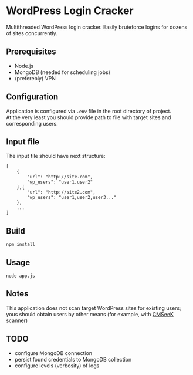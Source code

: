 # WordPress Login Cracker

Multithreaded WordPress login cracker. Easily bruteforce logins for dozens of sites concurrently.

## Prerequisites

* Node.js
* MongoDB (needed for scheduling jobs)
* (preferebly) VPN

## Configuration

Application is configured via `.env` file in the root directory of project.  
At the very least you should provide path to file with target sites and corresponding users.

## Input file

The input file should have next structure:

```
[
    {
        "url": "http://site.com",
        "wp_users": "user1,user2"
    },{
        "url": "http://site2.com",
        "wp_users": "user1,user2,user3..."
    },
    ...
]
```

## Build

```
npm install
```

## Usage

```
node app.js
```

## Notes

This application does not scan target WordPress sites for existing users; yous should obtain users by other means (for example, with [CMSeeK](https://github.com/Tuhinshubhra/CMSeeK) scanner)

## TODO

* configure MongoDB connection
* persist found credentials to MongoDB collection
* configure levels (verbosity) of logs
